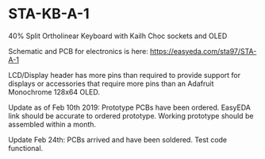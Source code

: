 # STA-KB-A-1
40% Split Ortholinear Keyboard with Kailh Choc sockets and OLED

Schematic and PCB for electronics is here: https://easyeda.com/sta97/STA-A-1

LCD/Display header has more pins than required to provide support for displays or accessories that require more pins than an Adafruit Monochrome 128x64 OLED.

Update as of Feb 10th 2019: Prototype PCBs have been ordered. EasyEDA link should be accurate to ordered prototype. Working prototype should be assembled within a month.

Update Feb 24th: PCBs arrived and have been soldered. Test code functional.
